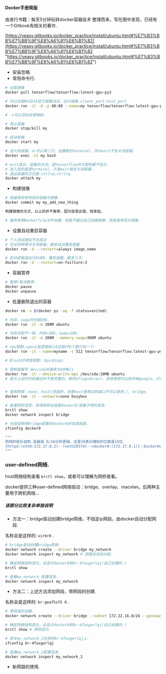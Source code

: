 #### Docker手册简版

由发行书籍：每天5分钟玩转docker容器技术 整理而来，写在图中发现，已经有一个Gitbook有相关的著作.


[https://yeasy.gitbooks.io/docker_practice/install/ubuntu.html#%E7%B3%BB%E7%BB%9F%E8%A6%81%E6%B1%82](https://yeasy.gitbooks.io/docker_practice/install/ubuntu.html#%E7%B3%BB%E7%BB%9F%E8%A6%81%E6%B1%82 "https://yeasy.gitbooks.io/docker_practice/install/ubuntu.html#%E7%B3%BB%E7%BB%9F%E8%A6%81%E6%B1%82")

- 安装忽略.
- 常用命令行.

```bash
# 拉取镜像
docker pull tensorflow/tensorflow:latest-gpu-py3

# 可以拉取NVIDIA官方镜像试试，运行镜像.client_port:host_port
docker run -it -d -p 80:80 --name=my tensorflow/tensorflow:latest-gpu-py3

# -v可以添加目录映射.

# 停止容器
docker stop/kill my

# 启动容器
docker start my

# 进入到容器，or可以第二行，创建新的terminal，所以exit不会关闭容器.
docker exec -it my bash

# exit退出，容器则关闭，连tensorflow的大图标都不显示.
# 进入到的是源terminal，于是exit就会关闭容器.
# 退出容器的方式是:ctrl+p,ctrl+q.
docker attach my
```
- 构建镜像

```bash
# 容器保存修改后的容器为镜像.
docker commit my my_add_new_thing

构建镜像的方式，以上的并不推荐，因为容易出错，效率低。

# 推荐使用Dockerfile文件创建，但是不建议自己创建镜像，而是使用官方镜像.
```
- 设置自动重启容器

```bash
# 个人测试貌似不太成功
# 无论何种情况关闭容器，都会自动重启容器.
docker run -d --restart=always image_name

# 启动进程退出代码非0，重启容器，最多三次.
docker run -d --restart=on-failture:3 
```
- 容器暂停

```bash
# 暂停/取消暂停.
docker pause
docker unpause
```
- 批量删除退出的容器

```bash
docker rm -v $(docker ps -aq -f status=exited)
```

```bash
# 内存，swap均分配200.
docker run -it -m 200M ubuntu

# 内存分配不一致，内存=200，swap=100.
docker run -it -m 200M --memory-swap=300M ubuntu

# cpu限额,cpu=1是逻辑核心4还是CPU个数只有一个.
docker run -it --name=myname -c 512 tensorflow/tensorflow:latest-gpu-py3 --cpu=1

# BlockIO带宽限额: bps与iops

# 限制容器写 dev/sda的速率为30MB/s
docker run -it --device-write-bps /dev/sda:30MB ubuntu
# 提示上述的代码描述并不是完整的，絮叨oflag=direct，具体使用可以到时候google，只要先知道有该功能即可.


# 使用网络：none, host(性能好，但是host使用过的端口不可以使用.), bridge.
docker run -it --network=none busybox

# 查看网桥信息，获得网桥也就是docker0/容器子网的信息.
brctl show
docker network inspect bridge

# 也就说网桥bridge配置的docker0的信息就是.
ifconfig docker0

"""
网络的拓扑结构,容器是.0/16分的更细，这里16表示掩码的位数是16位.
{httpd:(eth0:172.17.0.2)--(veth2857d)-->docker0:(172.17.0.1)}：DockerHost
"""
```

### user-defined网络.

host网络结构查看 `brctl show`，或者可以理解为网桥查看。

docker提供三种user-defined网络驱动：bridge、overlay、macvlan。后两种主要用于跨机网络...

##### 该部分比较复杂单独说明

- 方法一：bridge驱动创建bridge网络，不指定ip网段，由docker自动分配网段.

名称会是这样的: `virbr0` .

```bash
# bridge驱动创建bridge网络.
docker network create --driver bridge my_network
docker network inspect my_network # 网络会自动分配.

# 确定网络结构变化，会显示docker0和br-4fasgerlqj(自己创建的.)
brctl show

# 查看my_network 配置信息.
docker network inspect my_network
```
- 方法二：上述方法添加网段，带网段的创建.

名称会是这样的: `br-geaf5sf5 0` .

```bash
# 带网段的创建.
docker network create --driver bridge --subnet 172.22.16.0/24 --gateway 172.22.16.1 my_network_2

# 确定网络结构变化，会显示docker0和br-4fasgerlqj(自己创建的.)
brctl show # 网桥显示.

# 网关my_network_2在网桥br-4fasgerlqj上. 
ifconfig br-4fasgerlqj

# 查看my_network_2配置信息.
docker network inspect my_network_2
```

- 新网路的使用.

